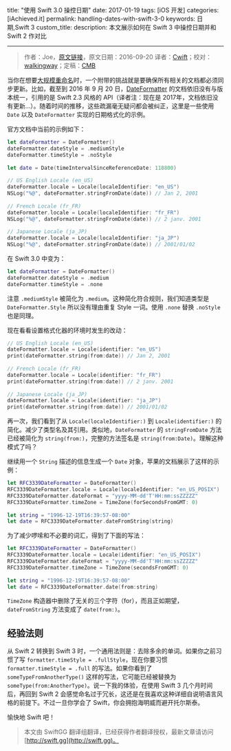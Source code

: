title: "使用 Swift 3.0 操控日期"
date: 2017-01-19
tags: [iOS 开发]
categories: [iAchieved.it]
permalink: handling-dates-with-swift-3-0
keywords: 日期,Swift 3
custom_title: 
description: 本文展示如何在 Swift 3 中操控日期并和 Swift 2 作对比

---
> 作者：Joe，[原文链接](http://dev.iachieved.it/iachievedit/handling-dates-with-swift-3-0/)，原文日期：2016-09-20
> 译者：[Cwift](http://weibo.com/277195544)；校对：[walkingway](http://chengway.in/)；定稿：[CMB](https://github.com/chenmingbiao)
  







<!--此处开始正文-->

当你在想要[大规模重命名](https://developer.apple.com/videos/play/wwdc2016/403/)时，一个附带的挑战就是要确保所有相关的文档都必须同步更新。比如，截至到 2016 年 9 月 20 日，[DateFormatter]() 的文档依旧没有与版本统一，引用的是 Swift 2.3 风格的 API（译者注：现在是 2017年，文档依旧没有更新...）。随着时间的推移，这些疏漏毫无疑问都会被纠正，这里是一些使用 `Date` 以及 `DateFormatter` 实现的日期格式化的示例。

<!--more-->

官方文档中当前的示例如下：

```swift
let dateFormatter = DateFormatter()
dateFormatter.dateStyle = .mediumStyle
dateFormatter.timeStyle = .noStyle
 
let date = Date(timeIntervalSinceReferenceDate: 118800)
 
// US English Locale (en_US)
dateFormatter.locale = Locale(localeIdentifier: "en_US")
NSLog("%@", dateFormatter.stringFromDate(date)) // Jan 2, 2001
 
// French Locale (fr_FR)
dateFormatter.locale = Locale(localeIdentifier: "fr_FR")
NSLog("%@", dateFormatter.stringFromDate(date)) // 2 janv. 2001
 
// Japanese Locale (ja_JP)
dateFormatter.locale = Locale(localeIdentifier: "ja_JP")
NSLog("%@", dateFormatter.stringFromDate(date)) // 2001/01/02
```

在 Swift 3.0 中变为：

```swift
let dateFormatter = DateFormatter()
dateFormatter.dateStyle = .medium
dateFormatter.timeStyle = .none
```

注意 `.mediumStyle` 被简化为 `.medium`。这种简化符合规则，我们知道类型是 `DateFormatter.Style` 所以没有理由重复 Style 一词。使用 `.none` 替换 `.noStyle` 也是同理。

现在看看设置格式化器的环境时发生的改动：

```swift
// US English Locale (en_US)
dateFormatter.locale = Locale(identifier: "en_US")
print(dateFormatter.string(from:date)) // Jan 2, 2001
 
// French Locale (fr_FR)
dateFormatter.locale = Locale(identifier: "fr_FR")
print(dateFormatter.string(from:date)) // 2 janv. 2001
 
// Japanese Locale (ja_JP)
dateFormatter.locale = Locale(identifier: "ja_JP")
print(dateFormatter.string(from:date)) // 2001/01/02
```

再一次，我们看到了从 `Locale(localeIdentifier:)` 到 `Locale(identifier:)` 的简化。减少了类型名及其引用。类似地，`DateFormatter` 的 `stringFromDate` 方法已经被简化为 `string(from:)`，完整的方法签名是 `string(from:Date)`。理解这种模式了吗？

继续用一个 `String` 描述的信息生成一个 `Date` 对象，苹果的文档展示了这样的示例：

```swift
let RFC3339DateFormatter = DateFormatter()
RFC3339DateFormatter.locale = Locale(localeIdentifier: "en_US_POSIX")
RFC3339DateFormatter.dateFormat = "yyyy-MM-dd'T'HH:mm:ssZZZZZ"
RFC3339DateFormatter.timeZone = TimeZone(forSecondsFromGMT: 0)
 
let string = "1996-12-19T16:39:57-08:00"
let date = RFC3339DateFormatter.dateFromString(string)
```

为了减少啰嗦和不必要的词汇，得到了下面的写法：

```swift
let RFC3339DateFormatter = DateFormatter()
RFC3339DateFormatter.locale = Locale(identifier: "en_US_POSIX")
RFC3339DateFormatter.dateFormat = "yyyy-MM-dd'T'HH:mm:ssZZZZZ"
RFC3339DateFormatter.timeZone = TimeZone(secondsFromGMT: 0)
 
let string = "1996-12-19T16:39:57-08:00"
let date = RFC3339DateFormatter.date(from:string)
```

`TimeZone` 构造器中删除了无关的三个字符（for），而且正如期望， `dateFromString` 方法变成了 `date(from:)`。

## 经验法则

从 Swift 2 转换到 Swift 3 时，一个通用法则是：去除多余的单词。如果你之前习惯了写 `formatter.timeStyle = .fullStyle`，现在你要习惯 `formatter.timeStyle = .full` 的写法。如果你看到了 `someTypeFromAnotherType()` 这样的写法，它可能已经被替换为 `someType(from:AnotherType)`。说一下我的体验，在使用 Swift 3 几个月时间后，再回到 Swift 2 会感觉命名过于冗长，这还是在我喜欢这种详细自说明语言风格的前提下。不过一旦你学会了 Swift，你会拥抱海明威而避开托尔斯泰。

愉快地 Swift 吧！

> 本文由 SwiftGG 翻译组翻译，已经获得作者翻译授权，最新文章请访问 [http://swift.gg](http://swift.gg)。